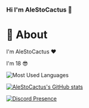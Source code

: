 ### Hi I'm AleStoCactus 👋

# 🧱 About

I'm AleStoCactus ❤️

I'm 18 😎

![Most Used Languages](https://github-readme-stats.vercel.app/api/top-langs/?username=alestocactus&layout=compact)

[![AleStoCactus's GitHub stats](https://github-readme-stats.vercel.app/api?username=alestocactus&show_icons=true&theme=transparent&text_color=A0009E&title_color=FF21FC&border_color=ffffff)](https://github.com/AleStoCactus/AleStoCactus)

[![Discord Presence](https://lanyard.cnrad.dev/api/340883550704369686?bg=trasparent)](https://discord.com/users/340883550704369686)
